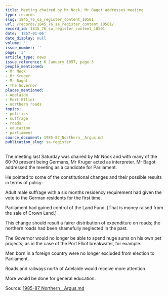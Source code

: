 ```yaml
---
title: Meeting chaired by Mr Nock; Mr Bagot addresses meeting
type: records
slug: 1845_76_sa_register_content_10501
url: /records/1845_76_sa_register_content_10501/
record_id: 1845_76_sa_register_content_10501
date: '1857-01-06'
date_display: null
volume: ''
issue_number: ''
page: '3'
article_type: news
issue_reference: 6 January 1857, page 3
people_mentioned:
- Mr Nock
- Mr Kruger
- Mr Bagot
- The Governor
places_mentioned:
- Adelaide
- Port Elliot
- northern roads
topics:
- politics
- suffrage
- roads
- education
- parliament
source_document: 1985-87_Northern__Argus.md
publication_slug: sa-register
---
```


The meeting last Saturday was chaired by Mr Nock and with many of the 60-70 present being Germans, Mr Kruger acted as interpreter.  Mr Bagot addressed the meeting as a candidate for Parliament.

He pointed to some of the constitutional changes and their possible results in terms of policy:

Adult male suffrage with a six months residency requirement had given the vote to the German residents for the first time.

Parliament had gained control of the Land Fund. [That is money raised from the sale of Crown Land.]

This change should result a fairer distribution of expenditure on roads; the northern roads had been shamefully neglected in the past.

The Governor would no longer be able to spend huge sums on his own pet projects; as in the case of the Port Elliot breakwater, for example.

Men born in a foreign country were no longer excluded from election to Parliament.

Roads and railways north of Adelaide would receive more attention.

More would be done for general education.

Source: [1985-87_Northern__Argus.md](/downloads/markdown/1985-87_Northern__Argus.md)
